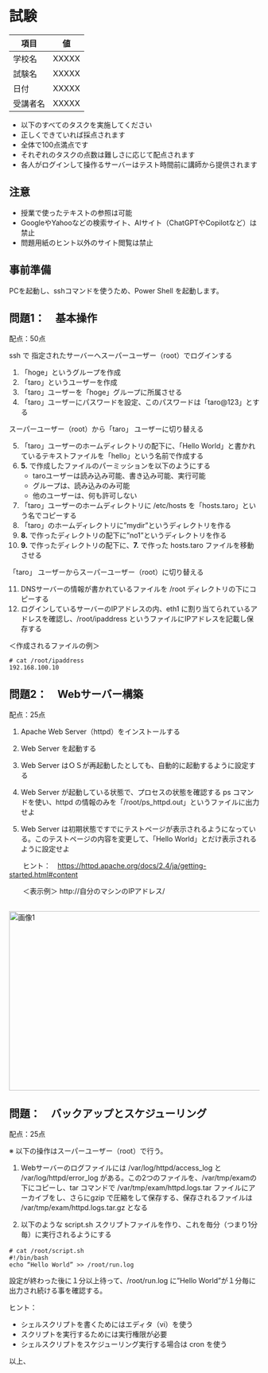 # 試験


| 項目 | 値 |
|------|------|
| 学校名 | XXXXX |
| 試験名 | XXXXX |
| 日付 | XXXXX |
| 受講者名 | XXXXX |

- 以下のすべてのタスクを実施してください
- 正しくできていれば採点されます
- 全体で100点満点です
- それぞれのタスクの点数は難しさに応じて配点されます
- 各人がログインして操作るサーバーはテスト時間前に講師から提供されます

## 注意
- 授業で使ったテキストの参照は可能
- GoogleやYahooなどの検索サイト、AIサイト（ChatGPTやCopilotなど）は禁止
- 問題用紙のヒント以外のサイト閲覧は禁止

## 事前準備
PCを起動し、sshコマンドを使うため、Power Shell を起動します。

## 問題1：　基本操作

配点：50点

ssh で 指定されたサーバーへスーパーユーザー（root）でログインする

1. 「hoge」というグループを作成
2. 「taro」というユーザーを作成
3. 「taro」ユーザーを「hoge」グループに所属させる
4. 「taro」ユーザーにパスワードを設定、このパスワードは「taro@123」とする

スーパーユーザー（root）から「taro」 ユーザーに切り替える

5. 「taro」ユーザーのホームディレクトリの配下に、「Hello World」と書かれているテキストファイルを「hello」という名前で作成する
6. **5.** で作成したファイルのパーミッションを以下のようにする
      - taroユーザーは読み込み可能、書き込み可能、実行可能
      - グループは、読み込みのみ可能
      - 他のユーザーは、何も許可しない
7. 「taro」ユーザーのホームディレクトリに /etc/hosts を「hosts.taro」という名でコピーする
8. 「taro」のホームディレクトリに”mydir”というディレクトリを作る
9. **8.** で作ったディレクトリの配下に”no1”というディレクトリを作る
10. **9.** で作ったディレクトリの配下に、**7.** で作った hosts.taro ファイルを移動させる

「taro」 ユーザーからスーパーユーザー（root）に切り替える

11. DNSサーバーの情報が書かれているファイルを /root ディレクトリの下にコピーする
12. ログインしているサーバーのIPアドレスの内、eth1 に割り当てられているアドレスを確認し、/root/ipaddress というファイルにIPアドレスを記載し保存する

＜作成されるファイルの例＞ 
```
# cat /root/ipaddress
192.168.100.10
```

## 問題2：　Webサーバー構築　

配点：25点

1. Apache Web Server（httpd）をインストールする
2. Web Server を起動する
3. Web Server はＯＳが再起動したとしても、自動的に起動するように設定する
3. Web Server が起動している状態で、プロセスの状態を確認する ps コマンドを使い、httpd の情報のみを「/root/ps_httpd.out」というファイルに出力せよ

5. Web Server は初期状態ですでにテストページが表示されるようになっている。このテストページの内容を変更して、「Hello World」とだけ表示されるように設定せよ


&nbsp;&nbsp;&nbsp;&nbsp;&nbsp;&nbsp; ヒント：　https://httpd.apache.org/docs/2.4/ja/getting-started.html#content


&nbsp;&nbsp;&nbsp;&nbsp;&nbsp;&nbsp; ＜表示例＞  http://自分のマシンのIPアドレス/

 
 &nbsp;&nbsp;&nbsp;&nbsp;&nbsp;&nbsp; <img width="630" height="361" alt="画像1" src="https://github.com/user-attachments/assets/760427e5-7ca5-4c7a-b139-80681698c101" />

## 問題：　バックアップとスケジューリング

配点：25点

※ 以下の操作はスーパーユーザー（root）で行う。

1. Webサーバーのログファイルには /var/log/httpd/access_log と /var/log/httpd/error_log がある。この2つのファイルを、/var/tmp/examの下にコピーし、tar コマンドで /var/tmp/exam/httpd.logs.tar ファイルにアーカイブをし、さらにgzip で圧縮をして保存する、保存されるファイルは /var/tmp/exam/httpd.logs.tar.gz となる

2. 以下のような script.sh スクリプトファイルを作り、これを毎分（つまり1分毎）に実行されるようにする

```
# cat /root/script.sh　
#!/bin/bash
echo “Hello World” >> /root/run.log
```

設定が終わった後に１分以上待って、/root/run.log に”Hello World”が１分毎に出力され続ける事を確認する。

ヒント：　
- シェルスクリプトを書くためにはエディタ（vi）を使う
- スクリプトを実行するためには実行権限が必要
- シェルスクリプトをスケジューリング実行する場合は cron を使う


以上、
